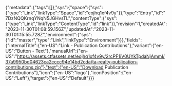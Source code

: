 {"metadata":{"tags":[]},"sys":{"space":{"sys":{"type":"Link","linkType":"Space","id":"eojhq1xf4v9y"}},"type":"Entry","id":"7DzNQQKrnqYNqN5JGHvsTL","contentType":{"sys":{"type":"Link","linkType":"ContentType","id":"link"}},"revision":1,"createdAt":"2023-11-30T01:08:59.156Z","updatedAt":"2023-11-30T01:15:55.728Z","environment":{"sys":{"id":"master","type":"Link","linkType":"Environment"}}},"fields":{"internalTitle":{"en-US":"Link - Publication Contributions"},"variant":{"en-US":"Button - Text"},"manualUrl":{"en-US":"https://assets.ctfassets.net/eojhq1xf4v9y/2rcPF1iV0UYkTpdaNjAmmI/37a9950bd04623ca2cccc94e14bd2cda/ta-realty-publication-contributions.zip"},"text":{"en-US":"Download Publication Contributions"},"icon":{"en-US":"logo"},"iconPosition":{"en-US":"Left"},"target":{"en-US":"Default"}}}